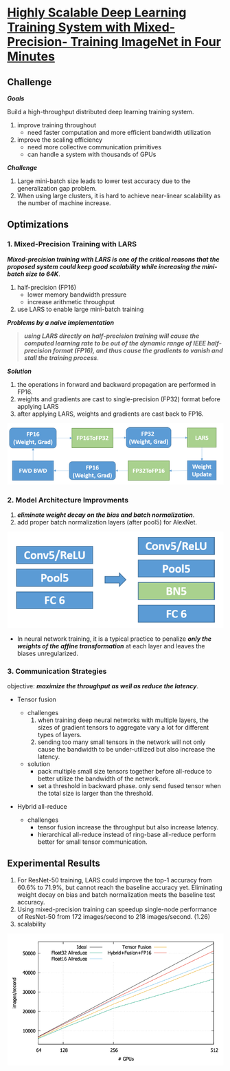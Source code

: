 # [Highly Scalable Deep Learning Training System with Mixed-Precision- Training ImageNet in Four Minutes](https://arxiv.org/pdf/1807.11205.pdf)


## Challenge

_**Goals**_

Build a high-throughput distributed deep learning training system.
1. improve training throughout
    * need faster computation and more efficient bandwidth utilization
1. improve the scaling efficiency
    * need more collective communication primitives
    * can handle a system with thousands of GPUs

_**Challenge**_

1. Large mini-batch size leads to lower test accuracy due to the generalization gap problem.
1. When using large clusters, it is hard to achieve near-linear scalability as the number of machine increase.

## Optimizations

### 1. Mixed-Precision Training with LARS

_**Mixed-precision training with LARS is one of the critical reasons that the proposed system could keep good scalability while increasing the mini-batch size to 64K**_.

1. half-precision (FP16)
    * lower memory bandwidth pressure
    * increase arithmetic throughput
1. use LARS to enable large mini-batch training

_**Problems by a naive implementation**_

>_**using LARS directly on half-precision training will cause the computed learning rate to be out of the dynamic range of IEEE half-precision format (FP16), and thus cause the gradients to vanish and stall the training process**_.

_**Solution**_

1. the operations in forward and backward propagation are performed in FP16.
1. weights and gradients are cast to single-precision (FP32) format before applying LARS
1. after applying LARS, weights and gradients are cast back to FP16.

![](images/mixed_precision_with_LARS.png)

### 2. Model Architecture Improvments

1. _**eliminate weight decay on the bias and batch normalization**_.
1. add proper batch normalization layers (after pool5) for AlexNet.

![](images/insert_bn_after_pool5.png)


* In neural network training, it is a typical practice to penalize _**only the weights of the affine transformation**_ at each layer and leaves the biases unregularized.

### 3. Communication Strategies

objective: _**maximize the throughput as well as reduce the latency**_.

* Tensor fusion
  * challenges
      1. when training deep neural networks with multiple layers, the sizes of gradient tensors to aggregate vary a lot for different types of layers.
      1. sending too many small tensors in the network will not only cause the bandwidth to be under-utilized but also increase the latency.
  * solution
    * pack multiple small size tensors together before all-reduce to better utilize the bandwidth of the network.
    * set a threshold in backward phase. only send fused tensor when the total size is larger than the threshold.

* Hybrid all-reduce
  * challenges
    * tensor fusion increase the throughput but also increase latency.
    * hierarchical all-reduce instead of ring-base all-reduce perform better for small tensor communication.

## Experimental Results

1. For ResNet-50 training, LARS could improve the top-1 accuracy from 60.6% to 71.9%, but cannot reach the baseline accuracy yet. Eliminating weight decay on bias and batch normalization meets the baseline test accuracy.
1. Using mixed-precision training can speedup single-node performance of ResNet-50 from 172 images/second to 218 images/second. (1.26)
1. scalability

![](images/scalability.png)
